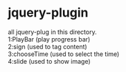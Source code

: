 # jquery-plugin
all jquery-plug in this directory.</br>
1:PlayBar (play progress bar)</br>
2:sign (used to tag content)</br>
3:chooseTime (used to select the time)</br>
4:slide (used to show image)

